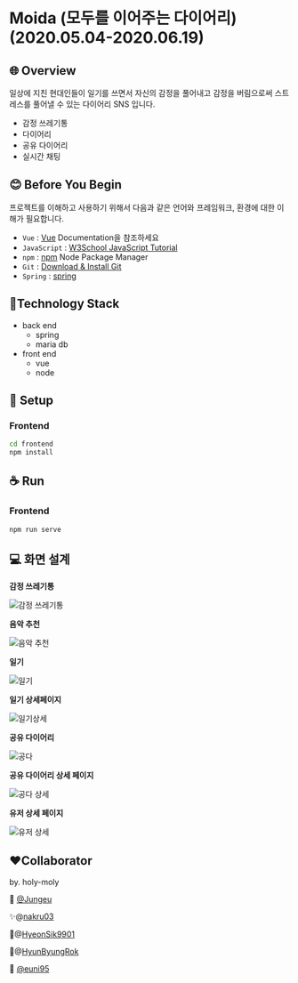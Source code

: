 # Moida (모두를 이어주는 다이어리)(2020.05.04-2020.06.19)


## 🌐 Overview

일상에 지친 현대인들이 일기를 쓰면서 자신의 감정을 풀어내고 감정을 버림으로써 스트레스를 풀어낼 수 있는 다이어리 SNS 입니다.

- 감정 쓰레기통
- 다이어리
- 공유 다이어리
- 실시간 채팅


## 😊 Before You Begin

프로젝트를 이해하고 사용하기 위해서 다음과 같은 언어와 프레임워크, 환경에 대한 이해가 필요합니다.
- `Vue` : [Vue](https://vuejs.org/) Documentation을 참조하세요
- `JavaScript` : [W3School JavaScript Tutorial](https://www.w3schools.com/js/)
- `npm` : [npm](https://www.npmjs.com/) Node Package Manager
- `Git` : [Download & Install Git](https://git-scm.com/downloads)
- `Spring` : [spring](https://spring.io/)

## 🥢Technology Stack

- back end
  - spring
  - maria db
- front end
  - vue
  - node


## 📌 Setup

### Frontend
```sh
cd frontend
npm install
```

## ☕ Run

### Frontend
```sh
npm run serve
```

## 💻 화면 설계

**감정 쓰레기통**

![감정 쓰레기통](https://github.com/JungeunKwon/moida/blob/master/MainImage/KakaoTalk_20200916_154308031.png?raw=true)

**음악 추천**

![음악 추천](https://github.com/JungeunKwon/moida/blob/master/MainImage/KakaoTalk_20200609_095136290.png?raw=true)

**일기**

![일기](https://github.com/JungeunKwon/moida/blob/master/MainImage/KakaoTalk_20200916_154312998.png?raw=true)

**일기 상세페이지**

![일기상세](https://github.com/JungeunKwon/moida/blob/master/MainImage/KakaoTalk_20200605_231624893.png?raw=true)

**공유 다이어리**

![공다](https://github.com/JungeunKwon/moida/blob/master/MainImage/KakaoTalk_20200916_162658086.png?raw=true)

**공유 다이어리 상세 페이지**

![공다 상세](https://github.com/JungeunKwon/moida/blob/master/MainImage/KakaoTalk_20200916_154315953.png?raw=true)

**유저 상세 페이지**

![유저 상세](https://github.com/JungeunKwon/moida/blob/master/MainImage/68747470733a2f2f6d6f6964612d696d6167652d6275636b65742e73332e61702d6e6f727468656173742d322e616d617a6f6e6177732e636f6d2f64696172792f617273323432342534306e617665722e636f6d2f61306134656565332d353264372d346166302d3931333.png?raw=true)


## ❤️Collaborator
by. holy-moly

🍺 [@Jungeu](https://github.com/JungeunKwon)

✨@[nakru03](https://github.com/nakru03)

🤔@[HyeonSik9901](https://gitlab.com/HyeonSik9901)

🍰@[HyunByungRok](https://github.com/HyunByungRok)

🐬 [@euni95](https://github.com/euni95)